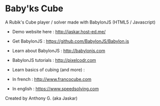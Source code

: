 # Baby'ks Cube
A Rubik's Cube player / solver made with BabylonJS (HTML5 / Javascript)
* Demo website here : http://jaskar.host-ed.me/


* Get BabylonJS : https://github.com/BabylonJS/Babylon.js
* Learn about BabylonJS : http://babylonjs.com
* BabylonJS tutorials : http://pixelcodr.com


* Learn basics of cubing (and more) :
* In french : http://www.francocube.com
* In english : https://www.speedsolving.com

Created by Anthony G. (aka Jaskar)
